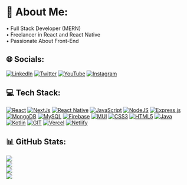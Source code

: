 # 💫 About Me:

• Full Stack Developer (MERN)<br>
• Freelancer in React and React Native<br>
• Passionate About Front-End

## 🌐 Socials:

[![LinkedIn](https://img.shields.io/badge/LinkedIn-%230077B5.svg?style=for-the-badge&logo=linkedin&logoColor=white)](https://linkedin.com/in/siddhant-sharma-9588611a9)
[![Twitter](https://img.shields.io/badge/Twitter-%231DA1F2.svg?style=for-the-badge&logo=Twitter&logoColor=white)](https://twitter.com/siddhant_twt)
[![YouTube](https://img.shields.io/badge/YouTube-%23FF0000.svg?style=for-the-badge&logo=YouTube&logoColor=white)](https://youtube.com/@siddhantsharma2591)
[![Instagram](https://img.shields.io/badge/Instagram-%23E4405F.svg?style=for-the-badge&logo=Instagram&logoColor=white)](https://instagram.com/siddhant_6561)

## 💻 Tech Stack:

[![React](https://img.shields.io/badge/react-%2320232a.svg?style=for-the-badge&logo=react&logoColor=%2361DAFB)](https://react.dev)
[![NextJs](https://img.shields.io/badge/Next.js-%23000000.svg?style=for-the-badge&logo=netlify&logoColor=#00C7B7)](https://nextjs.org/)
[![React Native](https://img.shields.io/badge/react_native-%2320232a.svg?style=for-the-badge&logo=react&logoColor=%2361DAFB)](https://reactnative.dev)
[![JavaScript](https://img.shields.io/badge/javascript-%23323330.svg?style=for-the-badge&logo=javascript&logoColor=%23F7DF1E)](https://developer.mozilla.org/en-US/docs/Web/JavaScript)
[![NodeJS](https://img.shields.io/badge/node.js-6DA55F?style=for-the-badge&logo=node.js&logoColor=white)](https://nodejs.org)
[![Express.js](https://img.shields.io/badge/express.js-%23404d59.svg?style=for-the-badge&logo=express&logoColor=%2361DAFB)](https://expressjs.com)
[![MongoDB](https://img.shields.io/badge/MongoDB-%234ea94b.svg?style=for-the-badge&logo=mongodb&logoColor=white)](https://www.mongodb.com)
[![MySQL](https://img.shields.io/badge/mysql-%2300000f.svg?style=for-the-badge&logo=mysql&logoColor=white)](https://www.mysql.com)
[![Firebase](https://img.shields.io/badge/Firebase-039BE5?style=for-the-badge&logo=Firebase&logoColor=white)](https://firebase.google.com)
[![MUI](https://img.shields.io/badge/MUI-%230081CB.svg?style=for-the-badge&logo=mui&logoColor=white)](https://mui.com)
[![CSS3](https://img.shields.io/badge/css3-%231572B6.svg?style=for-the-badge&logo=css3&logoColor=white)](https://developer.mozilla.org/en-US/docs/Web/CSS)
[![HTML5](https://img.shields.io/badge/html5-%23E34F26.svg?style=for-the-badge&logo=html5&logoColor=white)](https://developer.mozilla.org/en-US/docs/Web/HTML)
[![Java](https://img.shields.io/badge/java-%23ED8B00.svg?style=for-the-badge&logo=openjdk&logoColor=white)](https://www.java.com)
[![Kotlin](https://img.shields.io/badge/kotlin-%237F52FF.svg?style=for-the-badge&logo=kotlin&logoColor=white)](https://kotlinlang.org)
[![GIT](https://img.shields.io/badge/Git-fc6d26?style=for-the-badge&logo=git&logoColor=white)](https://git-scm.com)
[![Vercel](https://img.shields.io/badge/vercel-%23000000.svg?style=for-the-badge&logo=vercel&logoColor=white)](https://vercel.com)
[![Netlify](https://img.shields.io/badge/netlify-%23000000.svg?style=for-the-badge&logo=netlify&logoColor=#00C7B7)](https://www.netlify.com)

## 📊 GitHub Stats:

![](https://github-readme-stats.vercel.app/api?username=SiddhantSharma575&theme=dracula&hide_border=true&include_all_commits=false&count_private=false)<br/>
![](https://github-readme-streak-stats.herokuapp.com/?user=SiddhantSharma575&theme=dracula&hide_border=true)<br/>
![](https://github-readme-stats.vercel.app/api/top-langs/?username=SiddhantSharma575&theme=dracula&hide_border=true&include_all_commits=false&count_private=false&layout=compact)</br>
![](https://visitcount.itsvg.in/api?id=SiddhantSharma575&icon=5&color=10)
